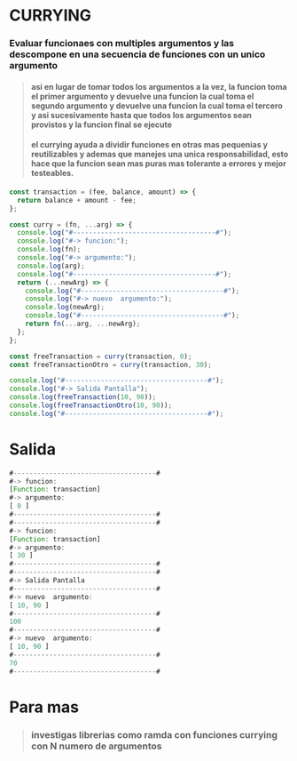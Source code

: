 # **CURRYING**

### Evaluar funcionaes con multiples argumentos y las descompone en una secuencia de funciones con un unico argumento

> #### asi en lugar de tomar todos los argumentos a la vez, la funcion toma el primer argumento y devuelve una funcion la cual toma el segundo argumento y devuelve una funcion la cual toma el tercero y asi sucesivamente hasta que todos los argumentos sean provistos y la funcion final se ejecute
>
> #### el currying ayuda a dividir funciones en otras mas pequenias y reutilizables y ademas que manejes una unica responsabilidad, esto hace que la funcion sean mas puras mas tolerante a errores y mejor testeables.

```js
const transaction = (fee, balance, amount) => {
  return balance + amount - fee;
};

const curry = (fn, ...arg) => {
  console.log("#------------------------------------#");
  console.log("#-> funcion:");
  console.log(fn);
  console.log("#-> argumento:");
  console.log(arg);
  console.log("#------------------------------------#");
  return (...newArg) => {
    console.log("#------------------------------------#");
    console.log("#-> nuevo  argumento:");
    console.log(newArg);
    console.log("#------------------------------------#");
    return fn(...arg, ...newArg);
  };
};

const freeTransaction = curry(transaction, 0);
const freeTransactionOtro = curry(transaction, 30);

console.log("#------------------------------------#");
console.log("#-> Salida Pantalla");
console.log(freeTransaction(10, 90));
console.log(freeTransactionOtro(10, 90));
console.log("#------------------------------------#");

```

# Salida

```js
#------------------------------------#
#-> funcion:
[Function: transaction]
#-> argumento:
[ 0 ]
#------------------------------------#
#------------------------------------#
#-> funcion:
[Function: transaction]
#-> argumento:
[ 30 ]
#------------------------------------#
#------------------------------------#
#-> Salida Pantalla
#------------------------------------#
#-> nuevo  argumento:
[ 10, 90 ]
#------------------------------------#
100
#------------------------------------#
#-> nuevo  argumento:
[ 10, 90 ]
#------------------------------------#
70
#------------------------------------#
```
# Para mas

> ### investigas librerias como ramda con funciones currying con N numero de argumentos
